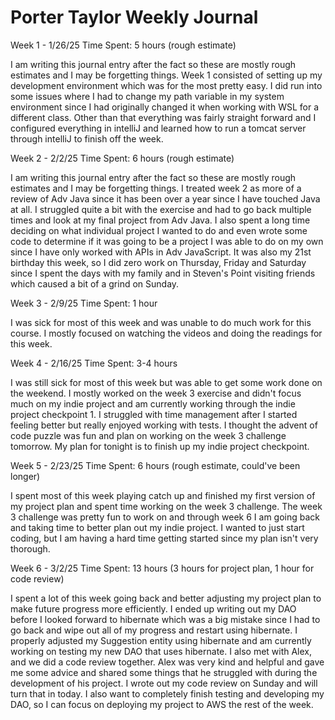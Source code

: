 # Porter Taylor Weekly Journal

Week 1 - 1/26/25
Time Spent: 5 hours (rough estimate)

I am writing this journal entry after the fact so these are mostly rough estimates and I may be forgetting things.
Week 1 consisted of setting up my development environment which was for the most pretty easy. I did run into some
issues where I had to change my path variable in my system environment since I had originally changed it when
working with WSL for a different class. Other than that everything was fairly straight forward and I configured
everything in intelliJ and learned how to run a tomcat server through intelliJ to finish off the week.

Week 2 - 2/2/25
Time Spent: 6 hours (rough estimate)

I am writing this journal entry after the fact so these are mostly rough estimates and I may be forgetting things.
I treated week 2 as more of a review of Adv Java since it has been over a year since I have touched Java at all. I
struggled quite a bit with the exercise and had to go back multiple times and look at my final project from Adv Java.
I also spent a long time deciding on what individual project I wanted to do and even wrote some code to determine if
it was going to be a project I was able to do on my own since I have only worked with APIs in Adv JavaScript. It was
also my 21st birthday this week, so I did zero work on Thursday, Friday and Saturday since I spent the days with my
family and in Steven's Point visiting friends which caused a bit of a grind on Sunday.

Week 3 - 2/9/25
Time Spent: 1 hour

I was sick for most of this week and was unable to do much work for this course. I mostly focused on watching the
videos and doing the readings for this week.

Week 4 - 2/16/25
Time Spent: 3-4 hours

I was still sick for most of this week but was able to get some work done on the weekend. I mostly worked on the week 3
exercise and didn't focus much on my indie project and am currently working through the indie project checkpoint 1. I
struggled with time management after I started feeling better but really enjoyed working with tests. I thought the advent
of code puzzle was fun and plan on working on the week 3 challenge tomorrow. My plan for tonight is to finish up my
indie project checkpoint.

Week 5 - 2/23/25
Time Spent: 6 hours (rough estimate, could've been longer)

I spent most of this week playing catch up and finished my first version of my project plan and spent time working on the
week 3 challenge. The week 3 challenge was pretty fun to work on and through week 6 I am going back and taking time to better
plan out my indie project. I wanted to just start coding, but I am having a hard time getting started since my plan isn't
very thorough.

Week 6 - 3/2/25
Time Spent: 13 hours (3 hours for project plan, 1 hour for code review)

I spent a lot of this week going back and better adjusting my project plan to make future progress more efficiently. I ended
up writing out my DAO before I looked forward to hibernate which was a big mistake since I had to go back and wipe out all of
my progress and restart using hibernate. I properly adjusted my Suggestion entity using hibernate and am currently working on
testing my new DAO that uses hibernate. I also met with Alex, and we did a code review together. Alex was very kind and
helpful and gave me some advice and shared some things that he struggled with during the development of his project. I wrote
out my code review on Sunday and will turn that in today. I also want to completely finish testing and developing my DAO, so
I can focus on deploying my project to AWS the rest of the week.
